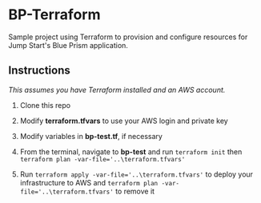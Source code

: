 # BP-Terraform
Sample project using Terraform to provision and configure resources for Jump Start's Blue Prism application.

## Instructions

*This assumes you have Terraform installed and an AWS account.*

1. Clone this repo

2. Modify **terraform.tfvars** to use your AWS login and private key

3. Modify variables in **bp-test.tf**, if necessary

4. From the terminal, navigate to **bp-test** and run `terraform init` then `terraform plan -var-file='..\terraform.tfvars'`

5. Run `terraform apply -var-file='..\terraform.tfvars'` to deploy your infrastructure to AWS and `terraform plan -var-file='..\terraform.tfvars'` to remove it

